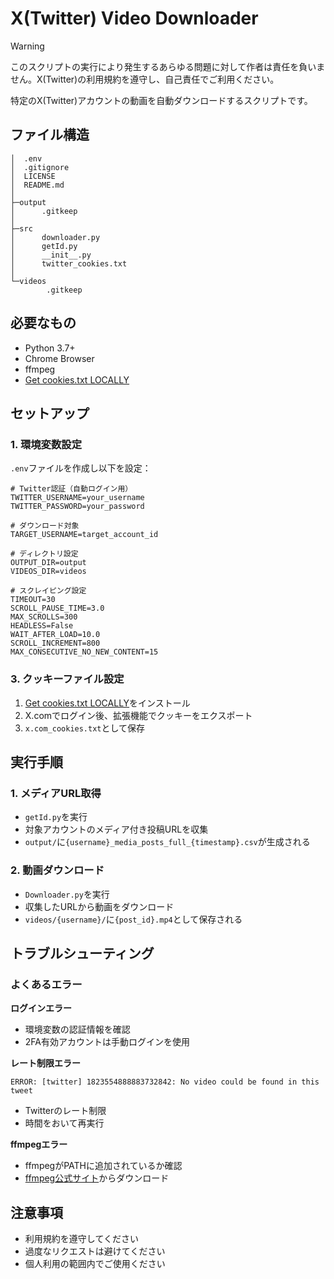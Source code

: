 # X(Twitter) Video Downloader

> [!WARNING]
> このスクリプトの実行により発生するあらゆる問題に対して作者は責任を負いません。X(Twitter)の利用規約を遵守し、自己責任でご利用ください。

特定のX(Twitter)アカウントの動画を自動ダウンロードするスクリプトです。

## ファイル構造

```
│  .env
│  .gitignore
│  LICENSE
│  README.md
│  
├─output
│      .gitkeep
│
├─src
│      downloader.py
│      getId.py
│      __init__.py
│      twitter_cookies.txt
│
└─videos
        .gitkeep
```

## 必要なもの

- Python 3.7+
- Chrome Browser
- ffmpeg
- [Get cookies.txt LOCALLY](https://chromewebstore.google.com/detail/get-cookiestxt-locally/cclelndahbckbenkjhflpdbgdldlbecc?hl=ja)

## セットアップ

### 1. 環境変数設定

`.env`ファイルを作成し以下を設定：

```env
# Twitter認証（自動ログイン用）
TWITTER_USERNAME=your_username
TWITTER_PASSWORD=your_password

# ダウンロード対象
TARGET_USERNAME=target_account_id

# ディレクトリ設定
OUTPUT_DIR=output
VIDEOS_DIR=videos

# スクレイピング設定
TIMEOUT=30
SCROLL_PAUSE_TIME=3.0
MAX_SCROLLS=300
HEADLESS=False
WAIT_AFTER_LOAD=10.0
SCROLL_INCREMENT=800
MAX_CONSECUTIVE_NO_NEW_CONTENT=15
```

### 3. クッキーファイル設定

1. [Get cookies.txt LOCALLY](https://chromewebstore.google.com/detail/get-cookiestxt-locally/cclelndahbckbenkjhflpdbgdldlbecc?hl=ja)をインストール
2. X.comでログイン後、拡張機能でクッキーをエクスポート
3. `x.com_cookies.txt`として保存

## 実行手順

### 1. メディアURL取得

- `getId.py`を実行
- 対象アカウントのメディア付き投稿URLを収集
- `output/`に`{username}_media_posts_full_{timestamp}.csv`が生成される

### 2. 動画ダウンロード

- `Downloader.py`を実行
- 収集したURLから動画をダウンロード
- `videos/{username}/`に`{post_id}.mp4`として保存される

## トラブルシューティング

### よくあるエラー

**ログインエラー**
- 環境変数の認証情報を確認
- 2FA有効アカウントは手動ログインを使用

**レート制限エラー**
```
ERROR: [twitter] 1823554888883732842: No video could be found in this tweet
```
- Twitterのレート制限
- 時間をおいて再実行

**ffmpegエラー**
- ffmpegがPATHに追加されているか確認
- [ffmpeg公式サイト](https://ffmpeg.org/download.html)からダウンロード

## 注意事項

- 利用規約を遵守してください
- 過度なリクエストは避けてください
- 個人利用の範囲内でご使用ください